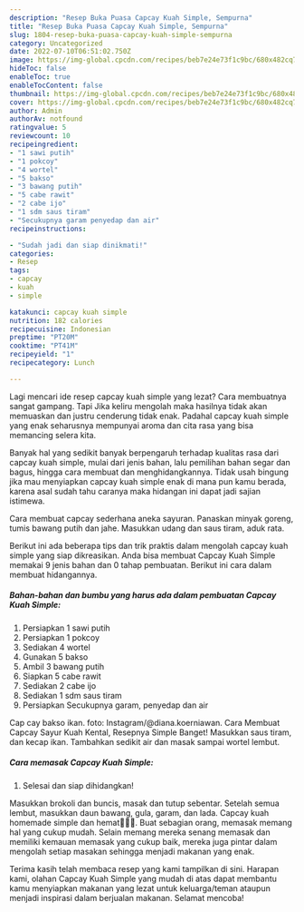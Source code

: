 ```yaml
---
description: "Resep Buka Puasa Capcay Kuah Simple, Sempurna"
title: "Resep Buka Puasa Capcay Kuah Simple, Sempurna"
slug: 1804-resep-buka-puasa-capcay-kuah-simple-sempurna
category: Uncategorized
date: 2022-07-10T06:51:02.750Z
image: https://img-global.cpcdn.com/recipes/beb7e24e73f1c9bc/680x482cq70/capcay-kuah-simple-foto-resep-utama.jpg
hideToc: false
enableToc: true
enableTocContent: false
thumbnail: https://img-global.cpcdn.com/recipes/beb7e24e73f1c9bc/680x482cq70/capcay-kuah-simple-foto-resep-utama.jpg
cover: https://img-global.cpcdn.com/recipes/beb7e24e73f1c9bc/680x482cq70/capcay-kuah-simple-foto-resep-utama.jpg
author: Admin
authorAv: notfound
ratingvalue: 5
reviewcount: 10
recipeingredient:
- "1 sawi putih"
- "1 pokcoy"
- "4 wortel"
- "5 bakso"
- "3 bawang putih"
- "5 cabe rawit"
- "2 cabe ijo"
- "1 sdm saus tiram"
- "Secukupnya garam penyedap dan air"
recipeinstructions:

- "Sudah jadi dan siap dinikmati!"
categories:
- Resep
tags:
- capcay
- kuah
- simple

katakunci: capcay kuah simple 
nutrition: 182 calories
recipecuisine: Indonesian
preptime: "PT20M"
cooktime: "PT41M"
recipeyield: "1"
recipecategory: Lunch

---
```



Lagi mencari ide resep capcay kuah simple yang lezat? Cara membuatnya sangat gampang. Tapi Jika keliru mengolah maka hasilnya tidak akan memuaskan dan justru cenderung tidak enak. Padahal capcay kuah simple yang enak seharusnya mempunyai aroma dan cita rasa yang bisa memancing selera kita.


Banyak hal yang sedikit banyak berpengaruh terhadap kualitas rasa dari capcay kuah simple, mulai dari jenis bahan, lalu pemilihan bahan segar dan bagus, hingga cara membuat dan menghidangkannya. Tidak usah bingung jika mau menyiapkan capcay kuah simple enak di mana pun kamu berada, karena asal sudah tahu caranya maka hidangan ini dapat jadi sajian istimewa.

Cara membuat capcay sederhana aneka sayuran. Panaskan minyak goreng, tumis bawang putih dan jahe. Masukkan udang dan saus tiram, aduk rata.


Berikut ini ada beberapa tips dan trik praktis dalam mengolah capcay kuah simple yang siap dikreasikan. Anda bisa membuat Capcay Kuah Simple memakai 9 jenis bahan dan 0 tahap pembuatan. Berikut ini cara dalam membuat hidangannya.

<!--inarticleads1-->

##### Bahan-bahan dan bumbu yang harus ada dalam pembuatan Capcay Kuah Simple:

1. Persiapkan 1 sawi putih
1. Persiapkan 1 pokcoy
1. Sediakan 4 wortel
1. Gunakan 5 bakso
1. Ambil 3 bawang putih
1. Siapkan 5 cabe rawit
1. Sediakan 2 cabe ijo
1. Sediakan 1 sdm saus tiram
1. Persiapkan Secukupnya garam, penyedap dan air


Cap cay bakso ikan. foto: Instagram/@diana.koerniawan. Cara Membuat Capcay Sayur Kuah Kental, Resepnya Simple Banget! Masukkan saus tiram, dan kecap ikan. Tambahkan sedikit air dan masak sampai wortel lembut. 

<!--inarticleads2-->

##### Cara memasak Capcay Kuah Simple:


1. Selesai dan siap dihidangkan!

Masukkan brokoli dan buncis, masak dan tutup sebentar. Setelah semua lembut, masukkan daun bawang, gula, garam, dan lada. Capcay kuah homemade simple dan hemat👩‍🍳😂. Buat sebagian orang, memasak memang hal yang cukup mudah. Selain memang mereka senang memasak dan memiliki kemauan memasak yang cukup baik, mereka juga pintar dalam mengolah setiap masakan sehingga menjadi makanan yang enak. 

Terima kasih telah membaca resep yang kami tampilkan di sini. Harapan kami, olahan Capcay Kuah Simple yang mudah di atas dapat membantu kamu menyiapkan makanan yang lezat untuk keluarga/teman ataupun menjadi inspirasi dalam berjualan makanan. Selamat mencoba!
